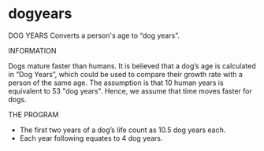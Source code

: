 # dogyears
 DOG YEARS
 Converts a person's age to “dog years”.
 
 <p>INFORMATION</p>
 Dogs mature faster than humans. It is believed that a dog’s age is calculated in “Dog Years”, which could be used to compare their growth rate with a person of  the same age. The assumption is that 10 human years is equivalent to 53 "dog years". Hence, we assume that time moves faster for dogs.

 <p>THE PROGRAM</p>
 <ul>
  <li>The first two years of a dog’s life count as 10.5 dog years each.</li>
  <li>Each year following equates to 4 dog years.</li>
 </ul>

